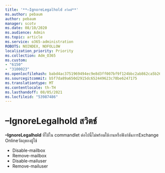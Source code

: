 ```yaml
---
title: '**–IgnoreLegalhold สวิตช์**'
ms.author: pebaum
author: pebaum
manager: scotv
ms.date: 08/10/2020
ms.audience: Admin
ms.topic: article
ms.service: o365-administration
ROBOTS: NOINDEX, NOFOLLOW
localization_priority: Priority
ms.collection: Adm_O365
ms.custom:
- "6150"
- "3100023"
ms.openlocfilehash: babd4ac3751969494ec9e8d3ff007bf9f124bbc2ab862ca5b26ce21cee01c3ef
ms.sourcegitcommit: b5f7da89a650d2915dc652449623c78be6247175
ms.translationtype: MT
ms.contentlocale: th-TH
ms.lasthandoff: 08/05/2021
ms.locfileid: "53987486"
---
```

# <a name="ignorelegalhold-switch"></a>**–IgnoreLegalhold สวิตช์**

**–IgnoreLegalhold** ที่ใช้ใน commandlet ต่อไปนี้ไม่พร้อมใช้งานหรือฟังก์ชันการExchange Onlineวัตถุของผู้ใช้

- Disable-mailbox
- Remove-mailbox
- Disable-mailuser
- Remove-mailuser